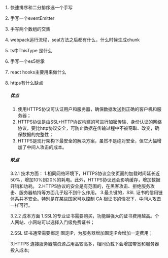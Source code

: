 1. 快速排序和二分排序选一个手写

2. 手写一个eventEmitter

3. 手写两个数组的交集

4. webpack运行流程，seal方法之后都有什么，什么时候生成chunk

5. ts中ThisType <T>是什么

6. 手写一个es5继承

7. react hooks主要用来做什么

8. https有什么缺点

   ##### 优点

   1. 使用HTTPS协议可认证用户和服务器，确保数据发送到正确的客户机和服务器；
   2. HTTPS协议是由SSL+HTTP协议构建的可进行加密传输、身份认证的网络协议，要比http协议安全，可防止数据在传输过程中不被窃取、改变，确保数据的完整性；
   3. HTTPS是现行架构下最安全的解决方案，虽然不是绝对安全，但它大幅增加了中间人攻击的成本。

   #####  缺点

   3.2.1 技术方面： 
   1.相同网络环境下，HTTPS协议会使页面的加载时间延长近50%，增加10%到20%的耗电。此外，HTTPS协议还会影响缓存，增加数据开销和功耗。 
   2.HTTPS协议的安全是有范围的，在黑客攻击、拒绝服务攻击、服务器劫持等方面几乎起不到什么作用。 
   3.最关键的，SSL 证书的信用链体系并不安全。特别是在某些国家可以控制 CA 根证书的情况下，中间人攻击一样可行。

   3.2.2 成本方面 
   1.SSL的专业证书需要购买，功能越强大的证书费用越高。个人网站、小网站可以选择入门级免费证书； 

   2.SSL 证书通常需要绑定 固定IP，为服务器增加固定IP会增加一定费用； 

   3.HTTPS 连接服务器端资源占用高较高多，相同负载下会增加带宽和服务器投入成本;